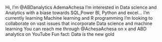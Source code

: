 Hi, I’m @ABDanalytics AdemaAchesa
I’m interested in Data science and Analytics with a biase towards SQL,Power BI, Python and excel...
I’m currently learning Machine learning and R programming 
I’m looking to collaborate on vast issues that incorporate Data science and machine learning 
You can reach me through @AchesaAchesa on x and ABD analytics on YouTube 
Fun fact: Data is the new gold

<!---
ABDanalytics/ABDanalytics is a ✨ special ✨ repository because its `README.md` (this file) appears on your GitHub profile.
You can click the Preview link to take a look at your changes.
--->
